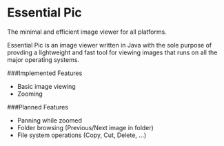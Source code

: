 Essential Pic
===========
The minimal and efficient image viewer for all platforms. 

Essential Pic is an image viewer written in Java with the sole purpose of
provding a lightweight and fast tool for viewing images that runs on
all the major operating systems.

###Implemented Features
- Basic image viewing
- Zooming

###Planned Features
- Panning while zoomed
- Folder browsing (Previous/Next image in folder)
- File system operations (Copy, Cut, Delete, ...)
